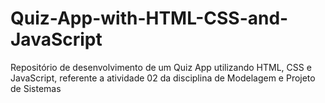# Quiz-App-with-HTML-CSS-and-JavaScript
Repositório de desenvolvimento de um Quiz App utilizando HTML, CSS e JavaScript, referente a atividade 02 da disciplina de Modelagem e Projeto de Sistemas
